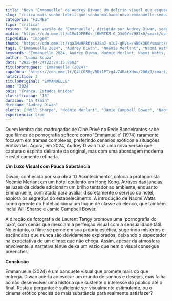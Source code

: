 ```yaml
---
title: "Nova 'Emmanuelle' de Audrey Diwan: Um delírio visual que esquece de satisfazer"
slug: "crtica-mais-sonho-febril-que-sonho-molhado-novo-emmanuelle-seduz-mas-no-satisfaz"
categoria: "FILMES"
tipo: "critica"
resumo: "A nova versão de 'Emmanuelle', dirigida por Audrey Diwan, seduz com seu luxo e mistérios, mas deixa a desejar em substância narrativa."
midia: "https://cdn.ome.lt/d1Mw1OPEEds-fBWRTKM-G_D3d6Y=/987x0/smart/uploads/conteudo/fotos/emmanuelle_topo.png"
tipoMidia: "imagem"
thumb: "https://cdn.ome.lt/YqaZMwHPkOYc62SaJ-n1u7-qRVs=/480x360/smart/extras/conteudos/emmanuelle_topo.png"
tags: ["Emmanuelle 2024", "Audrey Diwan", "Noémie Merlant", "Naomi Watts", "cinema erótico", "crítica de filme"]
keywords: "Emmanuelle 2024, Audrey Diwan, Noémie Merlant, Naomi Watts, cinema erótico, crítica de filme"
author: "Luana Souza"
data: "2025-04-24T22:24:15.868Z"
tituloPortugues: "Emmanuelle (2024)"
capaObra: "https://cdn.ome.lt/Q4LCG58gVRDi1PTcg4v74BatXHo=/200x0/smart/extras/capas/emmanuelle.jpg"
notaCritico: 3
tituloOriginal: "EMMANUELLE"
ano: "2024"
pais: "França, Estados Unidos"
classificacao: "18"
duracao: "1h 47min"
direcao: "Audrey Diwan"
elenco: ["Will Sharpe", "Noémie Merlant", "Jamie Campbell Bower", "Naomi Watts"]
experiencia: true
---
```


Quem lembra das madrugadas de Cine Privê na Rede Bandeirantes sabe que filmes de pornografia softcore como 'Emmanuelle' (1974) raramente focavam em tramas complexas, preferindo cenários exóticos e situações erotizadas. Agora, em 2024, Audrey Diwan traz uma nova versão que captura o espírito delirante da original, mas com uma abordagem moderna e esteticamente refinada.

**Um Luxo Visual com Pouca Substância**

Diwan, conhecida por sua obra 'O Acontecimento', coloca a protagonista Noémie Merlant em um hotel opulento em Hong Kong. Através das janelas, as luzes da cidade adicionam um brilho tentador ao ambiente, enquanto Emmanuelle, contratada para avaliar discretamente o serviço do hotel, explora os segredos do estabelecimento. A introdução de Naomi Watts como gerente do hotel adiciona um toque de classe ao elenco, que também inclui Will Sharpe e Jamie Campbell Bower.

A direção de fotografia de Laurent Tangy promove uma 'pornografia do luxo', com cenas que mesclam a perfeição visual com a sensualidade tátil. No entanto, o filme se perde em sua própria estética, sugerindo mistérios e escândalos que nunca são devidamente explorados, deixando o espectador na expectativa de um clímax que não chega. Assim, apesar da atmosfera envolvente, a narrativa tênue deixa um vazio que nem o visual consegue preencher.

**Conclusão**

Emmanuelle (2024) é um banquete visual que promete mais do que entrega. Diwan acerta ao evocar um mundo de sonhos e desejos, mas falha ao não desenvolver uma história que sustente o interesse do público até o final. Resta a pergunta: é suficiente ser visualmente estimulante, ou o cinema erótico precisa de mais substância para realmente satisfazer?